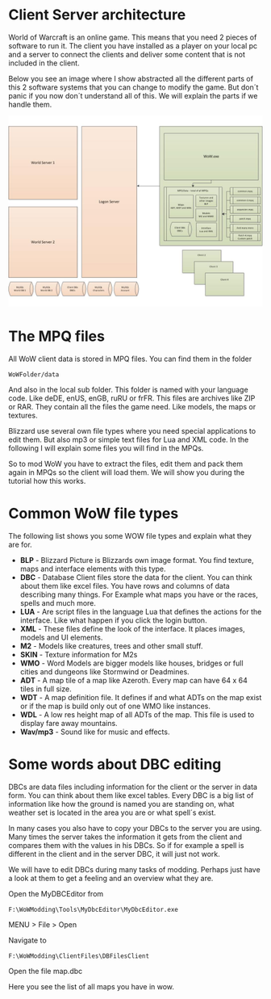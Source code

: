 # Client Server architecture #

World of Warcraft is an online game. This means that you need 2 pieces of software to run it. The client you have installed as a player on your local pc and a server to connect the clients and deliver some content that is not included in the client.

Below you see an image where I show abstracted all the different parts of this 2 software systems that you can change to modify the game. But don´t panic if you now don´t understand all of this. We will explain the parts if we handle them.

![ScreenShot](images/wowdata.jpg)

# The MPQ files #
All WoW client data is stored in MPQ files. You can find them in the folder

    WoWFolder/data

And also in the local sub folder. This folder is named with your language code. Like deDE, enUS, enGB, ruRU or frFR. This files are archives like ZIP or RAR. They contain all the files the game need. Like models, the maps or textures. 

Blizzard use several own file types where you need special applications to edit them. But also mp3 or simple text files for Lua and XML code. In the following I will explain some files you will find in the MPQs.

So to mod WoW you have to extract the files, edit them and pack them again in MPQs so the client will load them. We will show you during the tutorial how this works.

# Common WoW file types #

The following list shows you some WOW file types and explain what they are for.

* **BLP** - Blizzard Picture is Blizzards own image format. You find texture, maps and interface elements with this type.
* **DBC** - Database Client files store the data for the client. You can think about them like excel files. You have rows and columns of data describing many things. For Example what maps you have or the races, spells and much more.
* **LUA** - Are script files in the language Lua that defines the actions for the interface. Like what happen if you click the login button.
* **XML** - These files define the look of the interface. It places images, models and UI elements.
* **M2** - Models like creatures, trees and other small stuff.
* **SKIN** - Texture information for M2s
* **WMO** - Word Models are bigger models like houses, bridges or full cities and dungeons like Stormwind or Deadmines.
* **ADT** - A map tile of a map like Azeroth. Every map can have 64 x 64 tiles in full size.
* **WDT** - A map definition file. It defines if and what ADTs on the map exist or if the map is build only out of one WMO like instances.
* **WDL** - A low res height map of all ADTs of the map. This file is used to display fare away mountains.
* **Wav/mp3** - Sound like for music and effects.

# Some words about DBC editing #
DBCs are data files including information for the client or the server in data form. You can think about them like excel tables. Every DBC is a big list of information like how the ground is named you are standing on, what weather set is located in the area you are or what spell´s exist.

In many cases you also have to copy your DBCs to the server you are using. Many times the server takes the information it gets from the client and compares them with the values in his DBCs. So if for example a spell is different in the client and in the server DBC, it will just not work.

We will have to edit DBCs during many tasks of modding. Perhaps just have a look at them to get a feeling and an overview what they are.

Open the MyDBCEditor from

    F:\WoWModding\Tools\MyDbcEditor\MyDbcEditor.exe

MENU > File > Open

Navigate to

    F:\WoWModding\ClientFiles\DBFilesClient

Open the file map.dbc

Here you see the list of all maps you have in wow. 